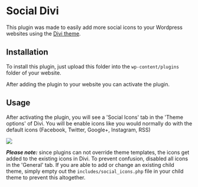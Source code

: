 # Social Divi

This plugin was made to easily add more social icons to your Wordpress websites using the [Divi theme](https://www.elegantthemes.com/gallery/divi/).

## Installation

To install this plugin, just upload this folder into the `wp-content/plugins` folder of your website.

After adding the plugin to your website you can activate the plugin.


## Usage

After activating the plugin, you will see a 'Social Icons' tab in the 'Theme options' of Divi.
You will be enable icons like you would normally do with the default icons (Facebook, Twitter, Google+, Instagram, RSS)

![](https://i.imgur.com/wJmKeWW.png)

__*Please note:*__ since plugins can not override theme templates, the icons get added to the existing icons in Divi. To prevent confusion, disabled all icons in the 'General' tab.
If you are able to add or change an existing child theme, simply empty out the `includes/social_icons.php` file in your child theme to prevent this altogether.
